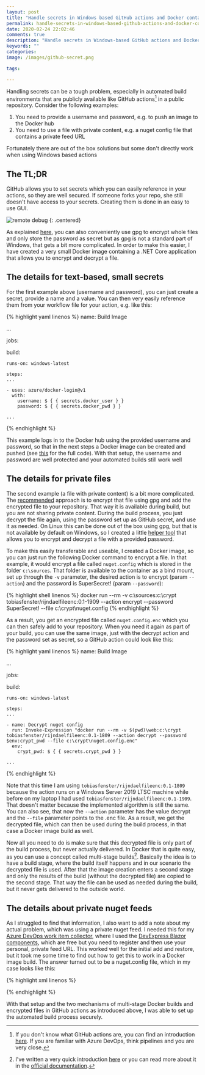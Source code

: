 ```yaml
---
layout: post
title: "Handle secrets in Windows based GitHub actions and Docker containers"
permalink: handle-secrets-in-windows-based-github-actions-and-docker-containers
date: 2020-02-24 22:02:46
comments: true
description: "Handle secrets in Windows-based GitHub actions and Docker containers"
keywords: ""
categories:
image: /images/github-secret.png

tags:

---
```


Handling secrets can be a tough problem, especially in automated build environments that are publicly available like GitHub actions[^1] in a public repository. Consider the following examples:

1. You need to provide a username and password, e.g. to push an image to the Docker hub
1. You need to use a file with private content, e.g. a nuget config file that contains a private feed URL

Fortunately there are out of the box solutions but some don't directly work when using Windows based actions

## The TL;DR
GitHub allows you to set secrets which you can easily reference in your actions, so they are well secured. If someone forks your repo, she still doesn't have access to your secrets. Creating them is done in an easy to use GUI.

![remote debug](/images/github-secret.png)
{: .centered}

As explained [here][limits-secrets], you can also conveniently use gpg to encrypt whole files and only store the password as secret but as gpg is not a standard part of Windows, that gets a bit more complicated. In order to make this easier, I have created a very small Docker image containing a .NET Core application that allows you to encrypt and decrypt a file.

## The details for text-based, small secrets
For the first example above (username and password), you can just create a secret, provide a name and a value. You can then very easily reference them from your workflow file for your action, e.g. like this:

{% highlight yaml linenos %}
name: Build Image

...

jobs:

  build:

    runs-on: windows-latest

    steps:
    ...
    
    - uses: azure/docker-login@v1
      with:
        username: $ { { secrets.docker_user } }
        password: $ { { secrets.docker_pwd } }

    ...

{% endhighlight %}

This example logs in to the Docker hub using the provided username and password, so that in the next steps a Docker image can be created and pushed (see [this][build] for the full code). With that setup, the username and password are well protected and your automated builds still work well

## The details for private files
The second example (a file with private content) is a bit more complicated. The [recommended][limits-secrets] approach is to encrypt that file using gpg and add the encrypted file to your repository. That way it is available during build, but you are not sharing private content. During the build process, you just decrypt the file again, using the password set up as GitHub secret, and use it as needed. On Linux this can be done out of the box using gpg, but that is not available by default on Windows, so I created a little [helper tool][rijndael] that allows you to encrypt and decrypt a file with a provided password.

To make this easily transferable and useable, I created a Docker image, so you can just run the following Docker command to encrypt a file. In that example, it would encrypt a file called `nuget.config` which is stored in the folder `c:\sources`. That folder is available to the container as a bind mount, set up through the `-v` parameter, the desired action is to encrypt (param `--action`) and the password is SuperSecret! (param `--password`):

{% highlight shell linenos %}
docker run --rm -v c:\sources\:c:\crypt tobiasfenster/rijndaelfileenc:0.1-1909 --action encrypt --password SuperSecret! --file c:\crypt\nuget.config
{% endhighlight %}

As a result, you get an encrypted file called `nuget.config.enc` which you can then safely add to your repository. When you need it again as part of your build, you can use the same image, just with the decrypt action and the password set as secret, so a GitHub action could look like this:

{% highlight yaml linenos %}
name: Build Image

... 

jobs:

  build:

    runs-on: windows-latest

    steps:
    ...
      
    - name: Decrypt nuget config
      run: Invoke-Expression "docker run --rm -v $(pwd)\web:c:\crypt tobiasfenster/rijndaelfileenc:0.1-1809 --action decrypt --password $env:crypt_pwd --file c:\crypt\nuget.config.enc"
      env:
        crypt_pwd: $ { { secrets.crypt_pwd } }
    
    ...  

{% endhighlight %}

Note that this time I am using `tobiasfenster/rijndaelfileenc:0.1-1809` because the action runs on a Windows Server 2019 LTSC machine while before on my laptop I had used `tobiasfenster/rijndaelfileenc:0.1-1909`. That doesn't matter because the implemented algorithm is still the same. You can also see, that now the `--action` parameter has the value decrypt and the `--file` parameter points to the .enc file. As a result, we get the decrypted file, which can then be used during the build process, in that case a Docker image build as well.

Now all you need to do is make sure that this decrypted file is only part of the build process, but never actually delivered. In Docker that is quite easy, as you can use a concept called multi-stage builds[^2]. Basically the idea is to have a build stage, where the build itself happens and in our scenario the decrypted file is used. After that the image creation enters a second stage and only the results of the build (without the decrypted file) are copied to the second stage. That way the file can be used as needed during the build, but it never gets delivered to the outside world.

## The details about private nuget feeds
As I struggled to find that information, I also want to add a note about my actual problem, which was using a private nuget feed. I needed this for my [Azure DevOps work item collector][azdevops-wi-reader], where I used the [DevExpress Blazor components][devexpress], which are free but you need to register and then use your personal, private feed URL. This worked well for the initial add and restore, but it took me some time to find out how to get this to work in a Docker image build. The answer turned out to be a nuget.config file, which in my case looks like this:

{% highlight xml linenos %}
<?xml version="1.0" encoding="utf-8"?>
<configuration>
  <packageSources>
    <add key="nuget.org" value="https://api.nuget.org/v3/index.json" protocolVersion="3" />
    <add key="DevExpress Nuget server" value="https://nuget.devexpress.com/<this is secret>/api" />
  </packageSources>
</configuration>
{% endhighlight %}

With that setup and the two mechanisms of multi-stage Docker builds and encrypted files in GitHub actions as introduced above, I was able to set up the automated build process securely.

[^1]: If you don't know what GitHub actions are, you can find an introduction [here][actions]. If you are familiar with Azure DevOps, think pipelines and you are very close.
[^2]: I've written a very quick introduction [here][intro-multistage] or you can read more about it in the [official documentation][multistage-docs]. 

[actions]: https://github.com/features/actions
[limits-secrets]: https://help.github.com/en/actions/configuring-and-managing-workflows/creating-and-storing-encrypted-secrets#limits-for-secrets
[build]: https://github.com/tfenster/azdevops-wi-reader/blob/e2867818065a994d3ab1c1eeb1f3c2d8dc17a277/.github/workflows/build-image.yml
[rijndael]: https://github.com/tfenster/RijndaelFileEncryption/blob/master/Program.cs
[intro-multistage]: https://www.axians-infoma.de/techblog/optimize-ci-build-appveyor-multi-stage-image/
[multistage-docs]: https://docs.docker.com/develop/develop-images/multistage-build/
[azdevops-wi-reader]: https://tobiasfenster.io/creating-a-combined-work-item-list-from-multiple-azure-devops-organizations-and-why-that-matters-for-gdpr
[devexpress]: https://www.devexpress.com/blazor/